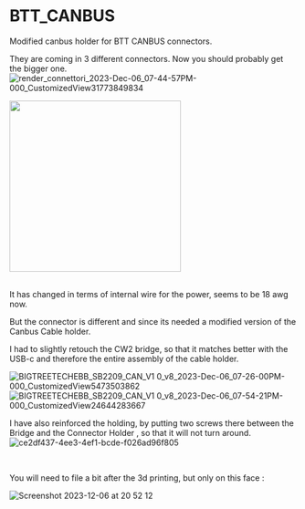# BTT_CANBUS
Modified canbus holder for BTT CANBUS connectors.

They are coming in 3 different connectors. Now you should probably get the bigger one.
![render_connettori_2023-Dec-06_07-44-57PM-000_CustomizedView31773849834](https://github.com/cristianku/BTT_CANBUS/assets/25354817/5875dfd6-960c-496f-a915-f31c84670a9c)

<img src="https://github.com/cristianku/BTT_CANBUS/assets/25354817/3a156a7b-6363-4778-8de0-a5d6c884cc8a" width="300">
<br>
<br>

It has changed in terms of internal wire for the power, seems to be 18 awg now.
<br>

But the connector is different and since its needed a modified version of the Canbus Cable holder.
<br>


I had to slightly retouch the CW2 bridge, so that it matches better with the USB-c and therefore the entire assembly of the cable holder.
<br>



![BIGTREETECHEBB_SB2209_CAN_V1 0_v8_2023-Dec-06_07-26-00PM-000_CustomizedView5473503862](https://github.com/cristianku/BTT_CANBUS/assets/25354817/28651154-df69-40c0-b7e5-15ad79403974)
<br>
![BIGTREETECHEBB_SB2209_CAN_V1 0_v8_2023-Dec-06_07-54-21PM-000_CustomizedView24644283667](https://github.com/cristianku/BTT_CANBUS/assets/25354817/6930056e-9833-4118-b52e-4308e0cdb8f2)

I have also reinforced the holding, by putting two screws there between the Bridge and the Connector Holder , so that it will not turn around.
![ce2df437-4ee3-4ef1-bcde-f026ad96f805](https://github.com/cristianku/BTT_CANBUS/assets/25354817/f63118f5-1d29-435b-8c4f-3c47870cd8df)


<br>


You will need to file a bit after the 3d printing, but only on this face :

![Screenshot 2023-12-06 at 20 52 12](https://github.com/cristianku/BTT_CANBUS/assets/25354817/1d2e247a-1443-4355-8804-0cc29b867149)
